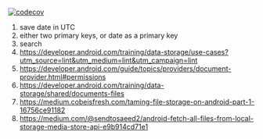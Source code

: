 [![codecov](https://codecov.io/gh/Grigoriym/DocuVault/graph/badge.svg?token=9TCQ43NK9E)](https://codecov.io/gh/Grigoriym/DocuVault)

1) save date in UTC
2) either two primary keys, or date as a primary key
3) search
4) https://developer.android.com/training/data-storage/use-cases?utm_source=lint&utm_medium=lint&utm_campaign=lint
5) https://developer.android.com/guide/topics/providers/document-provider.html#permissions
6) https://developer.android.com/training/data-storage/shared/documents-files
7) https://medium.cobeisfresh.com/taming-file-storage-on-android-part-1-16756ce91182
8) https://medium.com/@sendtosaeed2/android-fetch-all-files-from-local-storage-media-store-api-e9b914cd71e1